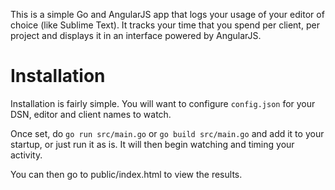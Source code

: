 This is a simple Go and AngularJS app that logs your usage of your editor of choice (like Sublime Text). It tracks your time that you spend per client, per project and displays it in an interface powered by AngularJS.

# Installation

Installation is fairly simple. You will want to configure `config.json` for your DSN, editor and client names to watch.

Once set, do `go run src/main.go` or `go build src/main.go` and add it to your startup, or just run it as is. It will then begin watching and timing your activity.

You can then go to public/index.html to view the results.

